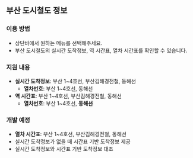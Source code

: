 ## 부산 도시철도 정보

### 이용 방법
* 상단바에서 원하는 메뉴를 선택해주세요.
* 부산 도시철도의 실시간 도착정보, 역 시간표, 열차 시간표를 확인할 수 있습니다.

### 지원 내용
* **실시간 도착정보**: 부산 1~4호선, 부산김해경전철, 동해선
  * **열차번호**: 부산 1~4호선, 동해선
* **역 시간표**: 부산 1~4호선, 부산김해경전철, 동해선
  * **열차번호**: 부산 1~4호선, **~~동해선~~**

### 개발 예정
* **열차 시간표**: 부산 1~4호선, 부산김해경전철, 동해선
* 실시간 도착정보가 없을 때 시간표 기반 도착정보 제공
* 실시간 도착정보와 시간표 기반 도착정보 대조